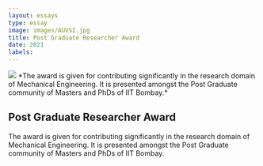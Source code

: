 ```yaml
---
layout: essays  
type: essay
image: images/AUVSI.jpg
title: Post Graduate Researcher Award 
date: 2021
labels:
---
```


<img class="ui image" src="{{ site.baseurl }}/images/AUVSI.jpg ">
*The award is given for contributing significantly in the research domain of Mechanical Engineering. It is presented amongst the Post Graduate community of Masters and PhDs of IIT Bombay.*


## Post Graduate Researcher Award 
The award is given for contributing significantly in the research domain of Mechanical Engineering. It is presented amongst the Post Graduate community of Masters and PhDs of IIT Bombay.
